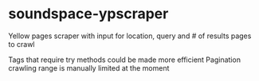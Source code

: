 # soundspace-ypscraper
Yellow pages scraper with input for location, query and # of results pages to crawl

Tags that require try methods could be made more efficient
Pagination crawling range is manually limited at the moment
